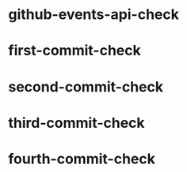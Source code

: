 # github-events-api-check
# first-commit-check
# second-commit-check
# third-commit-check
# fourth-commit-check
